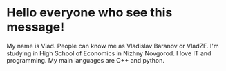 # Hello everyone who see this message!
My name is Vlad. People can know me as Vladislav Baranov or VladZF. I'm studying in High School of Economics in Nizhny Novgorod. I love IT and programming. My main languages are C++ and python.

